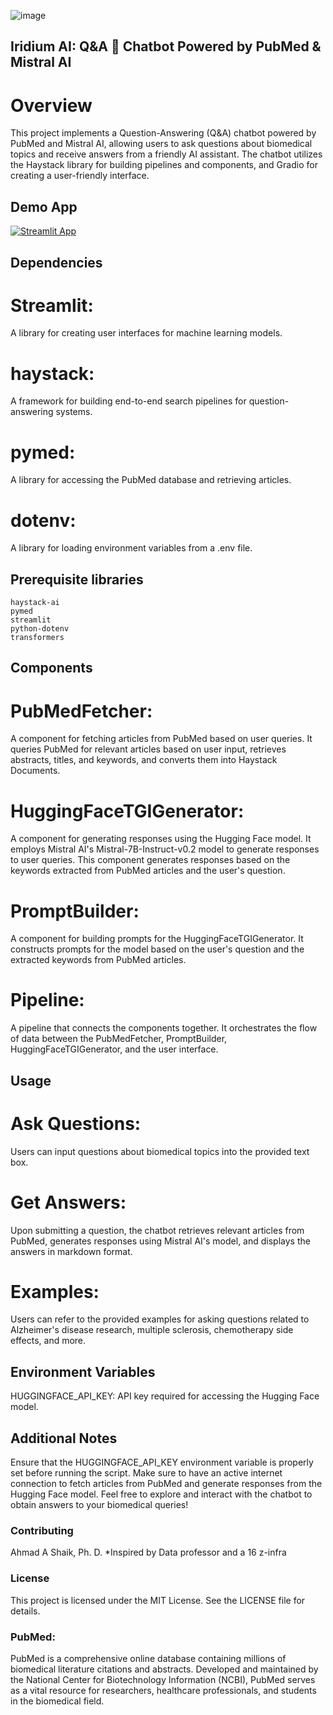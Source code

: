
![image](https://github.com/ahmadalis2016/Iridium-AI-Image-Analysis/assets/130319416/3590b637-b72a-4a41-86ba-a556e9c22016) 

## Iridium AI: Q&A 💬 Chatbot Powered by PubMed & Mistral AI

# Overview
This project implements a Question-Answering (Q&A) chatbot powered by PubMed and Mistral AI, allowing users to ask questions about biomedical topics and receive answers from a friendly AI assistant. The chatbot utilizes the Haystack library for building pipelines and components, and Gradio for creating a user-friendly interface.

## Demo App

[![Streamlit App](https://static.streamlit.io/badges/streamlit_badge_black_white.svg)](https://iridium-ai-pubmedqna.streamlit.app/)

## Dependencies
# Streamlit: 
A library for creating user interfaces for machine learning models.
# haystack: 
A framework for building end-to-end search pipelines for question-answering systems.
# pymed: 
A library for accessing the PubMed database and retrieving articles.
# dotenv:
A library for loading environment variables from a .env file.

## Prerequisite libraries

```
haystack-ai
pymed
streamlit
python-dotenv
transformers
```

## Components
# PubMedFetcher: 
A component for fetching articles from PubMed based on user queries. It queries PubMed for relevant articles based on user input, retrieves abstracts, titles, and keywords, and converts them into Haystack Documents.

# HuggingFaceTGIGenerator: 
A component for generating responses using the Hugging Face model. It employs Mistral AI's Mistral-7B-Instruct-v0.2 model to generate responses to user queries. This component generates responses based on the keywords extracted from PubMed articles and the user's question.

# PromptBuilder:
A component for building prompts for the HuggingFaceTGIGenerator. It constructs prompts for the model based on the user's question and the extracted keywords from PubMed articles.

# Pipeline:
 A pipeline that connects the components together. It orchestrates the flow of data between the PubMedFetcher, PromptBuilder, HuggingFaceTGIGenerator, and the user interface.


## Usage
# Ask Questions:
Users can input questions about biomedical topics into the provided text box.
# Get Answers:
Upon submitting a question, the chatbot retrieves relevant articles from PubMed, generates responses using Mistral AI's model, and displays the answers in markdown format.
# Examples: 
Users can refer to the provided examples for asking questions related to Alzheimer's disease research, multiple sclerosis, chemotherapy side effects, and more.

## Environment Variables
HUGGINGFACE_API_KEY: API key required for accessing the Hugging Face model.

## Additional Notes
Ensure that the HUGGINGFACE_API_KEY environment variable is properly set before running the script.
Make sure to have an active internet connection to fetch articles from PubMed and generate responses from the Hugging Face model.
Feel free to explore and interact with the chatbot to obtain answers to your biomedical queries!




### Contributing
Ahmad A Shaik, Ph. D.
 *Inspired by Data professor and a 16 z-infra
### License
This project is licensed under the MIT License. See the LICENSE file for details.

### PubMed: 
PubMed is a comprehensive online database containing millions of biomedical literature citations and abstracts. Developed and maintained by the National Center for Biotechnology Information (NCBI), PubMed serves as a vital resource for researchers, healthcare professionals, and students in the biomedical field.
